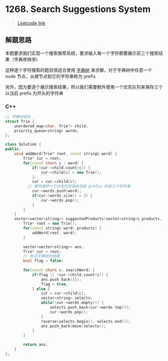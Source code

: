 # 1268. Search Suggestions System

> [Leetcode link](https://leetcode.com/problems/search-suggestions-system/)



## 解题思路

本题要求我们实现一个搜索推荐系统，要求输入每一个字符都要展示前三个搜索结果（字典序排序）

这种逐个字符搜索的题目很适合使用 [字典树](https://zhuanlan.zhihu.com/p/28891541) 来求解，对于字典树中任意一个 node 节点，从根节点到它的字符串称为 prefix

另外，因为要逐个展示搜索结果，所以我们需要额外使用一个优先队列来保存三个以当前 prefix 为开头的字符串



### C++

```cpp
// 字典树结构
struct Trie {
    unordered_map<char, Trie*> child;
    priority_queue<string> words;
};

class Solution {
public:
    void addWord(Trie* root, const string& word) {
        Trie* cur = root;
        for(const char& c : word) {
            if(!cur->child.count(c)) {
                cur->child[c] = new Trie();
            }
            cur = cur->child[c];
          // 额外维护一个优先队列保存当前 prefix 的前三个字符串
            cur->words.push(word);
            if(cur->words.size() > 3) {
                cur->words.pop();
            }
        }
    }
    vector<vector<string>> suggestedProducts(vector<string>& products, string searchWord) {
        Trie* root = new Trie();
        for(const string& word: products) {
            addWord(root, word);
        }
        
        vector<vector<string>> ans;
        Trie* cur = root;
        // 标记字典树的结尾
        bool flag = false;
        
        for(const char& c: searchWord) {
            if(flag || !cur->child.count(c)) {
                ans.push_back({});
                flag = true;
            } else {
                cur = cur->child[c];
                vector<string> selects;
                while(!cur->words.empty()) {
                    selects.push_back(cur->words.top());
                    cur->words.pop();
                }
                reverse(selects.begin(), selects.end());
                ans.push_back(move(selects));
            }
        }
        
        return ans;
    }
};
```


